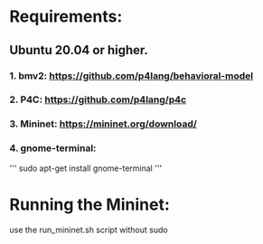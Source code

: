 # Requirements:

## Ubuntu 20.04 or higher.

### 1. bmv2: https://github.com/p4lang/behavioral-model

### 2. P4C: https://github.com/p4lang/p4c

### 3. Mininet: https://mininet.org/download/

### 4. gnome-terminal:
'''
sudo apt-get install gnome-terminal
'''

# Running the Mininet:

use the run_mininet.sh script without sudo